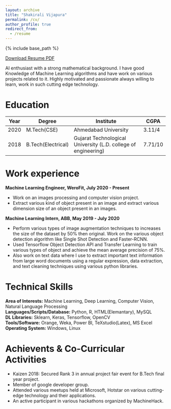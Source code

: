 ```yaml
---
layout: archive
title: "Shakirali Vijapura"
permalink: /cv/
author_profile: true
redirect_from:
  - /resume
---
```


{% include base_path %}

[Download Resume PDF](https://drive.google.com/file/d/196GCVAToOfzyiD3L0kikT_7YsqQ4E38u/view)

AI enthusiast with a strong mathematical background. I have good Knowledge of Machine Learning algorithms and have work on various projects related to it. Highly motivated and passionate always willing to learn, work in such cutting edge technology.

Education
======

| Year | Degree | Institute  | CGPA  |
|---|---|---|---|
| 2020  | M.Tech(CSE)  | Ahmedabad University | 3.11/4  |   
| 2018  | B.Tech(Electrical)  | Gujarat Technological University (L.D. college of engineering)| 7.71/10  | 

Work experience
======
**Machine Learning Engineer, WeroFit, July 2020 - Present**                                                  
  * Work on an images processing and computer vision project.
  * Extract various kind of object present in an image and extract various dimension size of an object present in an images.

**Machine Learning Intern, ABB, May 2019 - July 2020**                                                       
  * Perform various types of image augmentation techniques to increases the size of the dataset by 50% then original. Work on the various object detection algorithm like Single     Shot Detection and Faster-RCNN.                                            
  * Used Tensorflow Object Detection API and Transfer Learning to train various types of object and achieve the mean average precision of 75%. 
  * Also work on text data where I use to extract important text information from large word documents using a regular expression, data extraction, and text cleaning techniques     using various python libraries.

Technical Skills
======

**Area of Interests:** Machine Learning, Deep Learning, Computer Vision, Natural Language Processing \
**Languages/Scripts/Database:** Python, R, HTML(Elemantary), MySQL \
**DL Libraries:** Sklearn, Keras, Tensorflow, OpenCV \
**Tools/Software:** Orange, Weka, Power BI, TeXstudio(Latex), MS Excel \
**Operating System:** Windows, Linux 

Achievents & Co-Curricular Activities
======

* Kaizen 2018: Secured Rank 3 in annual project fair event for B.Tech final year project.
* Member of google developer group.
* Attended various meetups held at Microsoft, Hotstar on various cutting-edge technology and their applications.
* An active participant in various hackathons organized by MachineHack.
